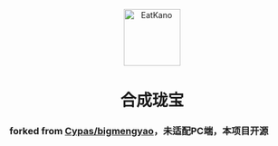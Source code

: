 <p align="center">
  <a href="https://xingye.me/game/eatkano"><img src="https://github.com/Mitr-yuzr/EatLong/blob/main/static/image/ClickBefore.png?raw=true" width="100" height="100" alt="EatKano"></a>
</p>
<div align="center">

# 合成珑宝

</div>

### forked from [Cypas/bigmengyao](https://github.com/Cypas/bigmengyao)，未适配PC端，本项目开源

